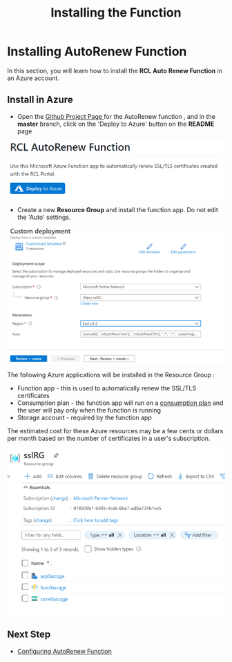 ﻿---
title: Installing the Function
description: Installing the RCL Auto Renew Function
parent: AutoRenew Function
nav_order: 2
---

# Installing AutoRenew Function

In this section, you will learn how to install the **RCL Auto Renew Function** in an Azure account.

## Install in Azure

- Open the [Github Project Page ](https://github.com/rcl-ssl/RCL.AutoRenew) for the AutoRenew function , and in the **master** branch, click on the 'Deploy to Azure' button on the **README** page

![install](../images/autorenew_installation/azure_deploy.PNG)

- Create a new **Resource Group** and install the function app. Do not edit the 'Auto' settings.

![install](../images/autorenew_installation/azure_deploy2.PNG)

The following Azure applications will be installed in the Resource Group :

- Function app - this is used to automatically renew the SSL/TLS certificates
- Consumption plan - the function app will run on a [consumption plan](https://docs.microsoft.com/en-us/azure/azure-functions/consumption-plan) and the user will pay only when the function is running
- Storage account - required by the function app

The estimated cost for these Azure resources may be a few cents or dollars per month based on the number of certificates in a user's subscription.

![install](../images/autorenew_installation/azure_deploy3.PNG)

## Next Step

- [Configuring AutoRenew Function](./configure.md)